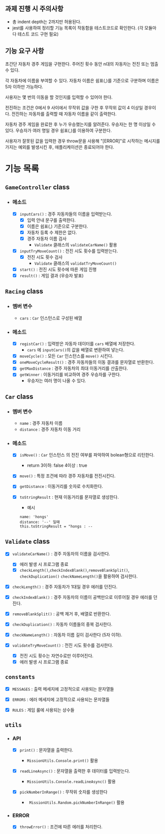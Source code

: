 ## 과제 진행 시 주의사항
- 총 indent depth는 2까지만 허용된다.
- jest를 사용하여 정리할 기능 목록이 작동함을 테스트코드로 확인한다. (각 모듈마다 테스트 코드 구현 필요)



## 기능 요구 사항
초간단 자동차 경주 게임을 구현한다.
주어진 횟수 동안 n대의 자동차는 전진 또는 멈출 수 있다.

각 자동차에 이름을 부여할 수 있다.
자동차 이름은 쉼표(,)를 기준으로 구분하며 이름은 5자 이하만 가능하다.

사용자는 몇 번의 이동을 할 것인지를 입력할 수 있어야 한다.

전진하는 조건은 0에서 9 사이에서 무작위 값을 구한 후 무작위 값이 4 이상일 경우이다.
전진하는 자동차를 출력할 때 자동차 이름을 같이 출력한다.

자동차 경주 게임을 완료한 후 누가 우승했는지를 알려준다. 우승자는 한 명 이상일 수 있다.
우승자가 여러 명일 경우 쉼표(,)를 이용하여 구분한다.

사용자가 잘못된 값을 입력한 경우 throw문을 사용해 "[ERROR]"로 시작하는 메시지를 가지는 예외를 발생시킨 후, 애플리케이션은 종료되어야 한다.


# 기능 목록

## `GameController` class 
- ### 메소드
    - [x] `inputCars()` : 경주 자동차들의 이름을 입력받는다.
        - [x] 입력 안내 문구를 출력한다.
        - [x] 이름은 쉼표(,) 기준으로 구분한다.
        - [x] 자동차 등록 수 제한은 없다.
        - [x] 경주 자동차 이름 검사
            - `Validate` 클래스의 `validateCarName()` 활용
    - [x] `inputTryMoveCount()` : 전진 시도 횟수를 입력받는다.
        - [x] 전진 시도 횟수 검사
            - `Validate` 클래스의 `validatTryMoveCount()`

    - [x] `start()` : 전진 시도 횟수에 따른 게임 진행
    - [x] `result()` : 게임 결과 (우승자 발표)
    
## `Racing` class
- ### 멤버 변수
    - `cars` : `Car` 인스턴스로 구성된 배열
- ###  메소드 
    - [x] `registCar()` : 입력받은 자동차 데이터를 `cars` 배열에 저장한다.
        - `cars` 에 `inputCars()`의 값을 배열로 변환하여 넣는다. 
    - [x] `moveCycle()` : 모든 `Car` 인스턴스를 `move()` 시킨다.
    - [x] `oneMoveCycleResult()` : 경주 자동차들의 이동 결과를 문자열로 반환한다.
    - [x] `getMaxDistance` : 경주 자동차의 최대 이동거리를 산출한다.
    - [x] `getWinner` : 이동거리를 비교하여 경주 우승자를 구한다. 
        - 우승자는 여러 명이 나올 수 있다.

## `Car` class
- ### 멤버 변수
    - `name` : 경주 자동차 이름
    - `distance` : 경주 자동차 이동 거리
- ### 메소드
    - [x] `isMove()` : `Car` 인스턴스 의 전진 여부를 파악하여 bolean형으로 리턴한다.
        - return 3이하: false 4이상 : true
    - [x] `move()` : 특정 조건에 따라 경주 자동차를 전진시킨다.
    - [x] `getDistance` : 이동거리를 숫자로 수치화한다.
    - [x] `toStringResult` : 현재 이동거리를 문자열로 생성한다.
        - 예시
        ```
        name: 'hongs'
        distance: '--' 일때
        this.toStringResult = "hongs : --
        ```


## `Validate` class
- [x] `validateCarName()` : 경주 자동차의 이름을 검사한다.
    - [x] 에러 발생 시 프로그램 종료
    - [x] `checkLength()`,`checkIndexBlank()`,`removeBlankSplit()`, `checkDuplication()` `checkNameLength()`을 활용하여 검사한다. 
- [x] `checkLength()` : 경주 자동차가 1대일 경우 에러를 던진다.
- [x] `checkIndexBlank()` : 경주 자동차의 이름이 공백만으로 이루어질 경우 에러를 던진다.
- [x] `removeBlankSplit()` : 공백 제거 후, 배열로 반환한다.
- [x] `checkDuplication()` : 자동차 이름들의 중복 검사한다.
- [x] `checkNameLength()` : 자동차 이름 길이 검사한다 (5자 이하).

- [x] `validateTryMoveCount()` : 전진 시도 횟수를 검사한다.
    - [x] 전진 시도 횟수는 자연수로만 이루어진다.
    - [x] 에러 발생 시 프로그램 종료
## `constants`
- [x]  `MESSAGES` : 출력 메세지에 고정적으로 사용되는 문자열들

- [x]  `ERRORS` : 에러 메세지에 고정적으로 사용되는 문자열들

- [x] `RULES` : 게임 룰에 사용되는 상수들

## `utils`
- ### API 
    - [x] `print()` : 문자열을 출력한다.
        - `MissionUtils.Console.print()` 활용

    - [x] `readLineAsync()` : 문자열을 출력한 후 데이터를 입력받는다.
        - `MissionUtils.Console.readLineAsync()` 활용

    - [x] `pickNumberInRange()` :  무작위 숫자를 생성한다
        - ` MissionUtils.Random.pickNumberInRange()` 활용

- ### ERROR
    - [x] `throwError()` : 조건에 따른 에러를 처리한다.






